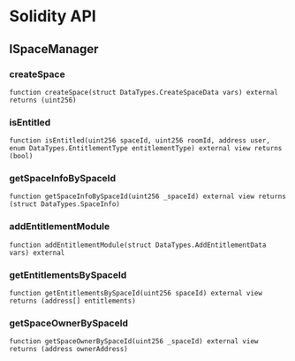 # Solidity API

## ISpaceManager

### createSpace

```solidity
function createSpace(struct DataTypes.CreateSpaceData vars) external returns (uint256)
```

### isEntitled

```solidity
function isEntitled(uint256 spaceId, uint256 roomId, address user, enum DataTypes.EntitlementType entitlementType) external view returns (bool)
```

### getSpaceInfoBySpaceId

```solidity
function getSpaceInfoBySpaceId(uint256 _spaceId) external view returns (struct DataTypes.SpaceInfo)
```

### addEntitlementModule

```solidity
function addEntitlementModule(struct DataTypes.AddEntitlementData vars) external
```

### getEntitlementsBySpaceId

```solidity
function getEntitlementsBySpaceId(uint256 spaceId) external view returns (address[] entitlements)
```

### getSpaceOwnerBySpaceId

```solidity
function getSpaceOwnerBySpaceId(uint256 _spaceId) external view returns (address ownerAddress)
```

